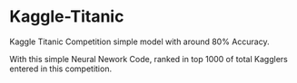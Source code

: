 # Kaggle-Titanic
Kaggle Titanic Competition simple model with around 80% Accuracy.

With this simple Neural Nework Code, ranked in top 1000 of total Kagglers entered in this competition.
